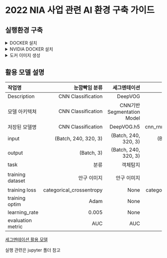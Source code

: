 # 2022 NIA 사업 관련 AI 환경 구축 가이드


## 실행환경 구축
<details>
    <summary>DOCKER 설치</summary>

``` 
# 기존 설치 삭제
sudo apt-get remove \
     docker docker-engine \
     docker.io containerd runc

# 도커 설치 필수 패키지 설치
 sudo apt-get update
 sudo apt-get install \
    ca-certificates \
    curl \
    gnupg \
    lsb-release

# GPG Key 등록
curl -fsSL \
    https://download.docker.com/linux/ubuntu/gpg | \
    sudo gpg --dearmor -o \
    /usr/share/keyrings/docker-archive-keyring.gpg

# 저장소 등록
 echo \
  "deb [arch=$(dpkg --print-architecture) signed-by=/usr/share/keyrings/docker-archive-keyring.gpg] https://download.docker.com/linux/ubuntu \
  $(lsb_release -cs) stable" | \
  sudo tee /etc/apt/sources.list.d/docker.list > /dev/null

# 도커 엔진 설치
sudo apt-get update
sudo apt-get install \
    docker-ce docker-ce-cli containerd.io
```
[참고 Docker install](http://ducj3.iptime.org/docker_install/)
</details>

<details>
    <summary>NVIDIA DOCKER 설치</summary>

```
# 저장소 및 GPG 키 설정
distribution=$(. /etc/os-release;echo $ID$VERSION_ID) \
   && curl -s -L https://nvidia.github.io/nvidia-docker/gpgkey | sudo apt-key add - \
   && curl -s -L https://nvidia.github.io/nvidia-docker/$distribution/nvidia-docker.list | sudo tee /etc/apt/sources.list.d/nvidia-docker.list

# NVIDIA DOCKER INSTALL
sudo apt-get update
apt-get install -y nvidia-docker2

# SERVICE RESTART
sudo systemctl restart docker

#CHECK 
docker run --rm --gpus all ubuntu:18.04 nvidia-smi
# error 발생 시 
## 장치 확인
lshw -C display

## 설치 가능 목록 권장 설치
ubuntu-drivers autoinstall
```
[참고 NVIDIA Docker install](http://ducj3.iptime.org/ai_env_dev/)
</details>

<details>
    <summary>도커 이미지 생성</summary>

``` 
# git clone
git clone https://github.com/qkdrk7777775/2022_nia
cd 2022_nia

# dockerfile build
docker build -t my_deepo .

# docker run 
docker run -d -p 8888:8888 \
  -p 8889:8889 --name lab --ipc=host my_deepo jupyter lab \
   --no-browser --ip=0.0.0.0 --allow-root --LapApp.allow_origin='*' --LapApp.root_dir='/root'

# http://localhost:8888 접속
## token 확인
docker exec -it lab jupyter server list 
#http://3c8dd0a250b4:8888/?token=b6b1d97932978f1519a186614ebde305627069e9b82f1891 :: /
# 입력 -> b6b1d97932978f1519a186614ebde305627069e9b82f1891

# 주피터 패키지 설치
## 주피터 터미널에서 아래 명령어 실행
git clone https://github.com/qkdrk7777775/2022_nia
pip install -r requirements.txt
```

</details>

## 활용 모델 설명

|작업명|눈깜빡임 분류|세그멘테이션| 수평/수직 분류| 진단모델|
|:---|---:|---:|---:|---:|
|Description|CNN Classification|DeepVOG|CNN|LightGBM|
|모델 아키텍쳐|CNN Classification|CNN기반 Segmentation Model|CNN + RNN Classification| LightGBM Classification|
|저장된 모델명|CNN Classification|DeepVOG.h5|cnn_rnn_model_*_fold.h5|lgbm_*_fold.pkl|
|input|(Batch, 240, 320, 3)|(Batch, 240, 320, 3)|(Batch, 240, 320, 3)|(N, 5)|
|output|(Batch, 3)|(Batch, 240, 320, 3)|(Batch, 3, 3)|(N, 1)|
|task|분류|객체탐지|분류|분류|
|training dataset|안구 이미지|안구 이미지|안구이미지|안구이미지+검진자료|
|training loss|categorical_crossentropy|None|categorical_crossentropy|multi_logloss|
|training optim|Adam|None|Adam|None|
|learning_rate|0.005|None|0.05|(0.05, 0.1, 0.2)|
|evaluation metric|AUC|AUC|AUC|AUC|

[세그멘테이션 활용 모델](https://github.com/pydsgz/DeepVOG)

실행 관련은 jupyter 폴더 참고

